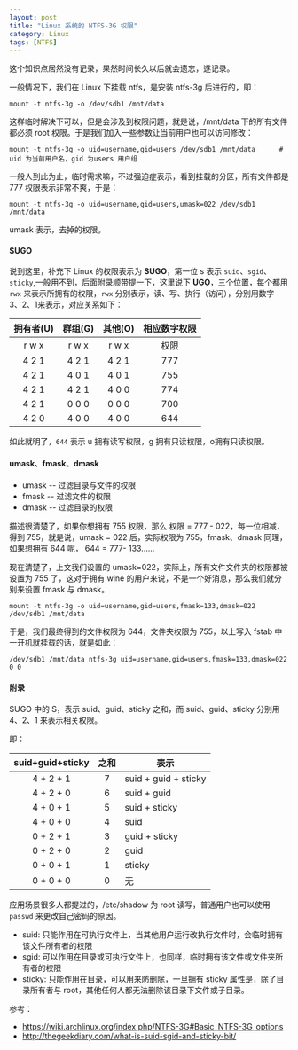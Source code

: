 ```yaml
---
layout: post
title: "Linux 系统的 NTFS-3G 权限"
category: Linux
tags: [NTFS]
---
```


这个知识点居然没有记录，果然时间长久以后就会遗忘，遂记录。

一般情况下，我们在 Linux 下挂载 ntfs，是安装 ntfs-3g 后进行的，即：

    mount -t ntfs-3g -o /dev/sdb1 /mnt/data

这样临时解决下可以，但是会涉及到权限问题，就是说，/mnt/data 下的所有文件都必须 root 权限。于是我们加入一些参数让当前用户也可以访问修改：

    mount -t ntfs-3g -o uid=username,gid=users /dev/sdb1 /mnt/data      # uid 为当前用户名，gid 为users 用户组

<!-- more -->
一般人到此为止，临时需求嘛，不过强迫症表示，看到挂载的分区，所有文件都是 777 权限表示非常不爽，于是：

    mount -t ntfs-3g -o uid=username,gid=users,umask=022 /dev/sdb1 /mnt/data

umask 表示，去掉的权限。

#### SUGO

说到这里，补充下 Linux 的权限表示为 **SUGO**，第一位 s 表示 `suid`、`sgid`、`sticky`,一般用不到，后面附录顺带提一下，这里说下 **UGO**，三个位置，每个都用 `rwx` 来表示所拥有的权限，`rwx` 分别表示，读、写、执行（访问），分别用数字 3、2、1来表示，对应关系如下：

|拥有者(U)|群组(G)|其他(O)|相应数字权限|
|:---:|:---:|:---:|:---:|
|r  w  x|r  w  x|r  w  x|权限|
|4  2  1|4  2  1|4  2  1|777|
|4  2  1|4  0  1|4  0  1|755|
|4  2  1|4  2  1|4  0  0|774|
|4  2  1|0  0  0|0  0  0|700|
|4  2  0|4  0  0|4  0  0|644|

如此就明了，`644` 表示 u 拥有读写权限，g 拥有只读权限，o拥有只读权限。

#### umask、fmask、dmask

- umask -- 过滤目录与文件的权限
- fmask -- 过滤文件的权限
- dmask -- 过滤目录的权限

描述很清楚了，如果你想拥有 755 权限，那么 权限 = 777 - 022，每一位相减，得到 755，就是说，umask = 022 后，实际权限为 755，fmask、dmask 同理，如果想拥有 644 呢， 644 = 777- 133......

现在清楚了，上文我们设置的 umask=022，实际上，所有文件文件夹的权限都被设置为 755 了，这对于拥有 wine 的用户来说，不是一个好消息，那么我们就分别来设置 fmask 与 dmask。

    mount -t ntfs-3g -o uid=username,gid=users,fmask=133,dmask=022 /dev/sdb1 /mnt/data

于是，我们最终得到的文件权限为 644，文件夹权限为 755，以上写入 fstab 中一开机就挂载的话，就是如此：

    /dev/sdb1 /mnt/data ntfs-3g uid=username,gid=users,fmask=133,dmask=022 0 0

#### 附录

SUGO 中的 S，表示 suid、guid、sticky 之和，而 suid、guid、sticky 分别用 4、2、1 来表示相关权限。

即：

|suid+guid+sticky|之和|表示|
|:---:|:---:|---|
|4 + 2 + 1|7|suid + guid + sticky|
|4 + 2 + 0|6|suid + guid|
|4 + 0 + 1|5|suid + sticky|
|4 + 0 + 0|4|suid|
|0 + 2 + 1|3|guid + sticky|
|0 + 2 + 0|2|guid|
|0 + 0 + 1|1|sticky|
|0 + 0 + 0|0|无|

应用场景很多人都提过的，/etc/shadow 为 root 读写，普通用户也可以使用 `passwd` 来更改自己密码的原因。

- suid: 只能作用在可执行文件上，当其他用户运行改执行文件时，会临时拥有该文件所有者的权限
- sgid: 可以作用在目录或可执行文件上，也同样，临时拥有该文件或文件夹所有者的权限
- sticky: 只能作用在目录，可以用来防删除，一旦拥有 sticky 属性是，除了目录所有者与 root，其他任何人都无法删除该目录下文件或子目录。

参考：

- <https://wiki.archlinux.org/index.php/NTFS-3G#Basic_NTFS-3G_options>
- <http://thegeekdiary.com/what-is-suid-sgid-and-sticky-bit/>

